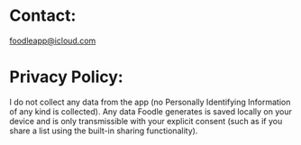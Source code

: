 # Contact:
<foodleapp@icloud.com>

# Privacy Policy:
I do not collect any data from the app (no Personally Identifying Information of any kind is collected). Any data Foodle generates is saved locally on your device and is only transmissible with your explicit consent (such as if you share a list using the built-in sharing functionality).
